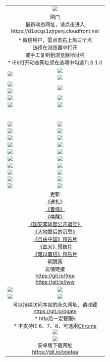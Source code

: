 ﻿<table>
  <tr></tr>
  <tr><td colspan=2 align=center><img src="https://cloud.githubusercontent.com/assets/11880933/13434984/f430fae2-e012-11e5-814f-c2df1e82b247.jpg" /></td></tr>
  <tr><td colspan=2 align=center>网门<br>最新动态网址，请点击进入
<br>https://d1ocqs1zjrpenj.cloudfront.net
    </td>
  </tr>
  <tr>
    <td colspan=2 align=center>* 微信用户，需点击右上角三个点<br>选择在浏览器中打开<br>或手工复制到浏览器地址栏
    <br>* IE6打开动态网址须在选项中勾选TLS 1.0</td>
  </tr>
  <tr>
    <td rowspan=2><a href="https://d1ocqs1zjrpenj.cloudfront.net/ogUP.aspx?name=11DKC.mp4&list=11DKC" target="_blank"><img src="https://d1ocqs1zjrpenj.cloudfront.net/Up/11DKC1.jpg" /></a></td> 
    <td><div><a href="https://d1ocqs1zjrpenj.cloudfront.net/ogUP.aspx?name=LRWS.mp4&list=LRWS" target="_blank"><img src="https://d1ocqs1zjrpenj.cloudfront.net/Up/LRWS.jpg" /></a></td>
   </tr>
  <tr>
    <td><a href="https://d1ocqs1zjrpenj.cloudfront.net/ogNiceVedio.aspx" target="_blank"><img src="https://d1ocqs1zjrpenj.cloudfront.net/Up/11TGKDY.jpg" /></a></td>
  </tr>
  <tr>
    <td><a href="https://d1ocqs1zjrpenj.cloudfront.net/ogUP.aspx?name=JQR.mp4&count=2" target="_blank"><img src="https://d1ocqs1zjrpenj.cloudfront.net/Up/JQR.jpg" /></a></td>   
    <td rowspan=2><a href="https://d1ocqs1zjrpenj.cloudfront.net/ogUP.aspx?name=JP.mp4&count=9" target="_blank"><img src="https://d1ocqs1zjrpenj.cloudfront.net/Up/JP.jpg" /></td>
  </tr>
  <tr>
    <td><a href="https://d1ocqs1zjrpenj.cloudfront.net/ogUP.aspx?name=WH.mp4" target="_blank"><img src="https://d1ocqs1zjrpenj.cloudfront.net/Up/WH.jpg" /></a></td>
  </tr>
  <tr>
    <td><a href="https://d1ocqs1zjrpenj.cloudfront.net/ogUP.aspx?name=SSZJ.mp4&list=SSZJ" target="_blank"><img src="https://d1ocqs1zjrpenj.cloudfront.net/Up/SSZJ.jpg" /></a></td>
    <td><a href="https://d1ocqs1zjrpenj.cloudfront.net/ogUP.aspx?name=1XQK.mp4&count=13" target="_blank"><img src="https://d1ocqs1zjrpenj.cloudfront.net/Up/1XQK.jpg" /></a</td>
  </tr>
  <tr>
    <td><a href="https://d1ocqs1zjrpenj.cloudfront.net/ogUP.aspx?name=ZY.mp4&count=2015|16" target="_blank"><img src="https://d1ocqs1zjrpenj.cloudfront.net/Up/ZY.jpg" /></a</td>
    <td><a href="https://d1ocqs1zjrpenj.cloudfront.net/ogUP.aspx?name=XTFY.mp4&count=B|2,A|24" target="_blank"><img src="https://d1ocqs1zjrpenj.cloudfront.net/Up/XTFY.jpg" /></a></td>
  </tr>
  <tr height="40">
  </tr>
  <tr>
    <td><a href="https://d1ocqs1zjrpenj.cloudfront.net/ogUP.aspx?name=4SQQ.mp4&list=4SQQ" target="_blank"><img src="https://d1ocqs1zjrpenj.cloudfront.net/Up/4SQQ0.jpg"/></a></td>
    <td><a href="https://d1ocqs1zjrpenj.cloudfront.net/ogUP.aspx?name=4SHQ.mp4&list=4SHQ" target="_blank"><img src="https://d1ocqs1zjrpenj.cloudfront.net/Up/4SHQ0.jpg"/></a></td>
  </tr>
  <tr>
    <td><a href="https://d1ocqs1zjrpenj.cloudfront.net/ogUP.aspx?name=4SZG.mp4&list=4SZG" target="_blank"><img src="https://d1ocqs1zjrpenj.cloudfront.net/Up/4SZG0.jpg"/></a></td>
    <td><a href="https://d1ocqs1zjrpenj.cloudfront.net/ogUP.aspx?name=4SDJ.mp4&list=4SDJ" target="_blank"><img src="https://d1ocqs1zjrpenj.cloudfront.net/Up/4SDJ0.jpg"/></a></td>
  </tr>
  <tr>
    <td><a href="https://d1ocqs1zjrpenj.cloudfront.net/ogUP.aspx?name=4SGX.mp4&list=4SGX" target="_blank"><img src="https://d1ocqs1zjrpenj.cloudfront.net/Up/4SGX0.jpg"/></a></td>
    <td><a href="https://d1ocqs1zjrpenj.cloudfront.net/ogUP.aspx?name=4SHD.mp4&list=4SHD" target="_blank"><img src="https://d1ocqs1zjrpenj.cloudfront.net/Up/4SHD0.jpg"/></a></td>
  </tr>
  <tr>
    <td><a href="https://d1ocqs1zjrpenj.cloudfront.net/ogUP.aspx?name=4CTX.mp4&list=4CTX" target="_blank"><img src="https://d1ocqs1zjrpenj.cloudfront.net/Up/4CTX0.jpg"/></a></td>
    <td><a href="https://d1ocqs1zjrpenj.cloudfront.net/ogUP.aspx?name=4CWZ.mp4&list=4CWZ" target="_blank"><img src="https://d1ocqs1zjrpenj.cloudfront.net/Up/4CWZ0.jpg"/></a></td>
  </tr>
  <tr>
    <td><a href="https://d1ocqs1zjrpenj.cloudfront.net/onUP.aspx?name=https://d1pog55izwmvoe.cloudfront.net/" target="_blank"><img src="https://d1ocqs1zjrpenj.cloudfront.net/Up/0DTW.jpg"/></a></td>
    <td><a href="https://d1ocqs1zjrpenj.cloudfront.net/onUP.aspx?name=https://d240ns8up8earz.cloudfront.net/acenter/" target="_blank"><img src="https://d1ocqs1zjrpenj.cloudfront.net/Up/0TDW.jpg" /></a></td>
  </tr>
  <tr>
    <td><a href="https://d1ocqs1zjrpenj.cloudfront.net/onUP.aspx?name=https://d4508d6vomz2p.cloudfront.net/gb/nsc413.htm" target="_blank"><img src="https://d1ocqs1zjrpenj.cloudfront.net/Up/0DJY.jpg" /></a></td>
    <td><a href="https://d1ocqs1zjrpenj.cloudfront.net/onUP.aspx?name=https://dilo7bqpjb57y.cloudfront.net/xtr/gb/prog204.html" target="_blank"><img src="https://d1ocqs1zjrpenj.cloudfront.net/Up/0XTR.jpg" /></a></td>
  </tr>
  <tr>
    <td><a href="https://d1ocqs1zjrpenj.cloudfront.net/onUP.aspx?name=https://d3aj00iefsmfgc.cloudfront.net/" target="_blank"><img src="https://d1ocqs1zjrpenj.cloudfront.net/Up/0MHW.jpg" /></a></td>
    <td><a href="https://d1ocqs1zjrpenj.cloudfront.net/onUP.aspx?name=https://d20wz7qt14x5d2.cloudfront.net/" target="_blank"><img src="https://d1ocqs1zjrpenj.cloudfront.net/Up/0ZJW.jpg" /></a></td>
  </tr>
  <tr>
    <td><a href="https://d1ocqs1zjrpenj.cloudfront.net/ogUP.aspx?name=0FG.zip" target="_blank"><img src="https://d1ocqs1zjrpenj.cloudfront.net/Up/0FG.jpg" /></a></td>
    <td><a href="https://d1ocqs1zjrpenj.cloudfront.net/ogUP.aspx?name=0FGA.apk" target="_blank"><img src="https://d1ocqs1zjrpenj.cloudfront.net/Up/0FGA.jpg" /></a></td>
  </tr>
  <tr>
    <td><a href="https://d1ocqs1zjrpenj.cloudfront.net/ogUP.aspx?name=0U.zip" target="_blank"><img src="https://d1ocqs1zjrpenj.cloudfront.net/Up/0U.jpg" /></a></td>
    <td><a href="https://d1ocqs1zjrpenj.cloudfront.net/ogUP.aspx?name=0UA.apk" target="_blank"><img src="https://d1ocqs1zjrpenj.cloudfront.net/Up/0UA.jpg" /></a></td>
  </tr>
  <tr>
    <td><a href="https://d1ocqs1zjrpenj.cloudfront.net/ogUP.aspx?name=0iPPOTV.zip" target="_blank"><img src="https://d1ocqs1zjrpenj.cloudfront.net/Up/0iPPOTV.jpg" /></a></td>
    <td><a href="https://d1ocqs1zjrpenj.cloudfront.net/ogUP.aspx?name=0iNTD.apk" target="_blank"><img src="https://d1ocqs1zjrpenj.cloudfront.net/Up/0iNTD.jpg" /></a></td>
  </tr>
  <tr>
    <td colspan=2 align=center>更新<br>
      <a href="https://d1ocqs1zjrpenj.cloudfront.net/ogUP.aspx?name=4ESL.mp4" target="_blank">《送礼》</a><br>
      <a href="https://d1ocqs1zjrpenj.cloudfront.net/ogUP.aspx?name=4ESY.mp4" target="_blank">《善缘》</a><br>
      <a href="https://d1ocqs1zjrpenj.cloudfront.net/ogUP.aspx?name=4EHX.mp4" target="_blank">《唤醒》</a><br>
      <a href="https://d1ocqs1zjrpenj.cloudfront.net/ogUP.aspx?name=4LFZ.mp4" target="_blank">《国安李凤智公开退党》</a><br>
      <a href="https://d1ocqs1zjrpenj.cloudfront.net/ogUP.aspx?name=4DDZHDCS.mp4" target="_blank">《大地震后的沉思》</a><br>
      <a href="https://d1ocqs1zjrpenj.cloudfront.net/ogUP.aspx?name=11ZYZG0.mp4" target="_blank">《自由中国》预告片</a><br>
      <a href="https://d1ocqs1zjrpenj.cloudfront.net/ogUP.aspx?name=11XR.mp4" target="_blank">《血刃》预告片</a><br>
      <a href="https://d1ocqs1zjrpenj.cloudfront.net/ogUP.aspx?name=11NYZX.mp4&count=2" target="_blank">《难以置信》预告片</a><br>
      <a href="https://d1ocqs1zjrpenj.cloudfront.net/onUP.aspx?name=https://www.minghui.org/" target="_blank">明慧网</a><br>
      友情链接<br>
      <a href="https://d1ocqs1zjrpenj.cloudfront.net/onUP.aspx?name=https://git.io/free" target="_blank">https://git.io/free</a><br>
      <a href="https://d1ocqs1zjrpenj.cloudfront.net/onUP.aspx?name=https://git.io/jww" target="_blank">https://git.io/jww</a></td>
    </td>
  </tr>
  <tr>
    <td><a href="https://d1ocqs1zjrpenj.cloudfront.net/ogNice.aspx" target="_blank"><img src="https://d1ocqs1zjrpenj.cloudfront.net/Up/0WCYY.jpg" /></a></td>
    <td><a href="https://d1ocqs1zjrpenj.cloudfront.net/onCO.aspx?ob=600事物&op=增删改&args=WH1~%23类型6新闻%7c%23类型6评论&mode=" target="_blank"><img src="https://d1ocqs1zjrpenj.cloudfront.net/Up/0WZTT.jpg" /></a></td> 
  </tr>
  <tr>
    <td><a href="https://d1ocqs1zjrpenj.cloudfront.net/ogDY.aspx" target="_blank"><img src="https://d1ocqs1zjrpenj.cloudfront.net/Up/0FK.jpg" /></a></td>
    <td><a href="https://d1ocqs1zjrpenj.cloudfront.net/ogST.aspx" target="_blank"><img src="https://d1ocqs1zjrpenj.cloudfront.net/Up/0ST.jpg" /></a></td> 
  </tr>
  <tr>
    <td colspan=2 align=center>可以持续访问本站的永久网址，请收藏<br/><a href="https://git.io/ogate" target="_blank">https://git.io/ogate</a><br/>* http后一定要跟s<br/>* 不支持IE 6、7、8，可选用<a href="https://d1ocqs1zjrpenj.cloudfront.net/ogUP.aspx?name=0ChromePortable.zip">Chrome</a><br/><a href="https://d1ocqs1zjrpenj.cloudfront.net/Up/0WMGDL2.png" target="_blank"><img src="https://d1ocqs1zjrpenj.cloudfront.net/Up/0WMGD2.png"/></a></td>
  </tr>
  <tr>
    <td colspan=2 align=center><a href="https://d1ocqs1zjrpenj.cloudfront.net/ogUP.aspx?name=0oGate.apk" target="_blank"><img src="https://cloud.githubusercontent.com/assets/11880933/13720399/75e143ee-e842-11e5-9f0a-1421f423c80f.jpg" /></a><br>安卓版下载网址<br><a href="https://git.io/ogatea">https://git.io/ogatea</a></td>
  </tr>
  <!--tr>
    <td colspan=2 align=center>可能失效的动态网址
    </td>
  </tr-->
</table>
